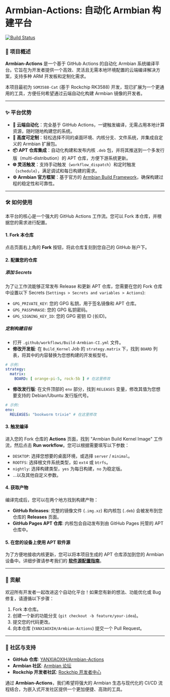# Armbian-Actions: 自动化 Armbian 构建平台

[![Build Status](https://github.com/YANXIAOXIH/Armbian-Actions/actions/workflows/Build-Armbian-Nightly.yml/badge.svg)](https://github.com/YANXIAOXIH/Armbian-Actions/actions/workflows/Build-Armbian-Nightly.yml)

### 📝 项目概述

**Armbian-Actions** 是一个基于 GitHub Actions 的自动化 Armbian 系统编译平台。它旨在为开发者提供一个高效、灵活且无需本地环境配置的云端编译解决方案，支持多种 ARM 开发板和定制化需求。

本项目最初为 `SOM3588-Cat` (基于 Rockchip RK3588) 开发，现已扩展为一个更通用的工具，方便任何希望通过云端自动化构建 Armbian 镜像的开发者。

---

### ✨ 平台优势

-   **🚀 云端自动化**：完全基于 GitHub Actions，一键触发编译，无需占用本地计算资源，随时随地构建您的系统。
-   **🧩 高度可定制**：轻松选择不同的桌面环境、内核分支、文件系统，并集成自定义的 Armbian 扩展包。
-   **📦 APT 仓库集成**：自动化构建和发布内核 `.deb` 包，并将其推送到一个多发行版（multi-distribution）的 APT 仓库，方便下游系统更新。
-   **🌐 灵活触发**：支持手动触发（`workflow_dispatch`）和定时触发（`schedule`），满足调试和每日构建的需求。
-   **⚙️ Armbian 官方框架**：基于官方的 [Armbian Build Framework](https://github.com/armbian/build)，确保构建过程的稳定性和可靠性。

---

### 🛠️ 如何使用

本平台的核心是一个强大的 GitHub Actions 工作流。您可以 Fork 本仓库，并根据您的需求进行配置。

#### 1. Fork 本仓库

点击页面右上角的 **Fork** 按钮，将此仓库复刻到您自己的 GitHub 账户下。

#### 2. 配置您的仓库

##### 添加 Secrets
为了让工作流能够正常发布 Release 和更新 APT 仓库，您需要在您的 Fork 仓库中设置以下 Secrets (`Settings > Secrets and variables > Actions`):

-   `GPG_PRIVATE_KEY`: 您的 GPG 私钥，用于签名镜像和 APT 仓库。
-   `GPG_PASSPHRASE`: 您的 GPG 私钥密码。
-   `GPG_SIGNING_KEY_ID`: 您的 GPG 密钥 ID (长ID)。

##### 定制构建目标
-   打开 `.github/workflows/Build-Armbian-CI.yml` 文件。
-   **修改开发板**: 在 `Build_Kernel` Job 的 `strategy.matrix` 下，找到 `BOARD` 列表，将其中的内容替换为您想构建的开发板型号。
  ```yaml
  # 示例:
  strategy:
    matrix:
      BOARD: [ orange-pi-5, rock-5b ] # 在这里修改
  ```
-   **修改发行版**: 在文件顶部的 `env` 部分，找到 `RELEASES` 变量，修改其值为您想要支持的 Debian/Ubuntu 发行版代号。
  ```yaml
  # 示例:
  env:
    RELEASES: "bookworm trixie" # 在这里修改
  ```

#### 3. 触发编译

进入您的 Fork 仓库的 **Actions** 页面，找到 "Armbian Build Kernel Image" 工作流，然后点击 **Run workflow**。您可以根据需要填写以下参数：

-   `DESKTOP`: 选择您想要的桌面环境，或选择 `server` / `minimal`。
-   `ROOTFS`: 选择根文件系统类型，如 `ext4` 或 `btrfs`。
-   `nightly`: 选择构建类型，`yes` 为每日构建，`no` 为稳定版。
-   ...以及其他自定义参数。

#### 4. 获取产物

编译完成后，您可以在两个地方找到构建产物：

-   **GitHub Releases**: 完整的镜像文件 (`.img.xz`) 和内核包 (`.deb`) 会被发布到您仓库的 **Releases** 页面。
-   **GitHub Pages APT 仓库**: 内核包会自动发布到由 GitHub Pages 托管的 APT 仓库中。

#### 5. 在您的设备上使用 APT 软件源

为了方便地接收内核更新，您可以将本项目生成的 APT 仓库添加到您的 Armbian 设备中。详细步骤请参考我们的 [**软件源配置指南**](./Keyrings/README.md)。

---

### 🤝 贡献

欢迎所有开发者一起改进这个自动化平台！如果您有新的想法、功能优化或 Bug 修复，请遵循以下步骤：

1.  Fork 本仓库。
2.  创建一个新的功能分支 (`git checkout -b feature/your-idea`)。
3.  提交您的代码更改。
4.  向本仓库 (`YANXIAOXIH/Armbian-Actions`) 提交一个 Pull Request。

---

### 💬 社区与支持

-   **GitHub 仓库**: [YANXIAOXIH/Armbian-Actions](https://github.com/YANXIAOXIH/Armbian-Actions)
-   **Armbian 社区**: [Armbian 论坛](https://forum.armbian.com/)
-   **Rockchip 开发者社区**: [Rockchip 开发者中心](https://www.rock-chips.com/)

通过 **Armbian-Actions**，我们希望将强大的 Armbian 生态与现代化的 CI/CD 流程结合，为嵌入式开发社区提供一个更加便捷、高效的工具。